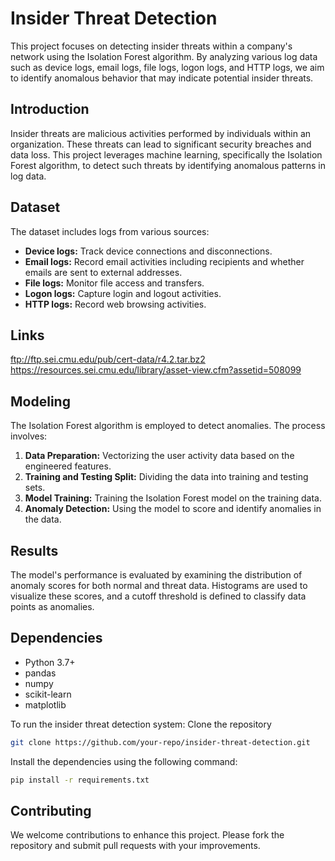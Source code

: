 # Insider Threat Detection

This project focuses on detecting insider threats within a company's network using the Isolation Forest algorithm. By analyzing various log data such as device logs, email logs, file logs, logon logs, and HTTP logs, we aim to identify anomalous behavior that may indicate potential insider threats.

## Introduction

Insider threats are malicious activities performed by individuals within an organization. These threats can lead to significant security breaches and data loss. This project leverages machine learning, specifically the Isolation Forest algorithm, to detect such threats by identifying anomalous patterns in log data.

## Dataset

The dataset includes logs from various sources:

- **Device logs:** Track device connections and disconnections.
- **Email logs:** Record email activities including recipients and whether emails are sent to external addresses.
- **File logs:** Monitor file access and transfers.
- **Logon logs:** Capture login and logout activities.
- **HTTP logs:** Record web browsing activities.

## Links
  ftp://ftp.sei.cmu.edu/pub/cert-data/r4.2.tar.bz2
  https://resources.sei.cmu.edu/library/asset-view.cfm?assetid=508099

## Modeling

The Isolation Forest algorithm is employed to detect anomalies. The process involves:

1. **Data Preparation:** Vectorizing the user activity data based on the engineered features.
2. **Training and Testing Split:** Dividing the data into training and testing sets.
3. **Model Training:** Training the Isolation Forest model on the training data.
4. **Anomaly Detection:** Using the model to score and identify anomalies in the data.

## Results

The model's performance is evaluated by examining the distribution of anomaly scores for both normal and threat data. Histograms are used to visualize these scores, and a cutoff threshold is defined to classify data points as anomalies.

## Dependencies

- Python 3.7+
- pandas
- numpy
- scikit-learn
- matplotlib

To run the insider threat detection system:
Clone the repository
```bash
git clone https://github.com/your-repo/insider-threat-detection.git
```
Install the dependencies using the following command:
```bash
pip install -r requirements.txt
```

## Contributing

We welcome contributions to enhance this project. Please fork the repository and submit pull requests with your improvements.
